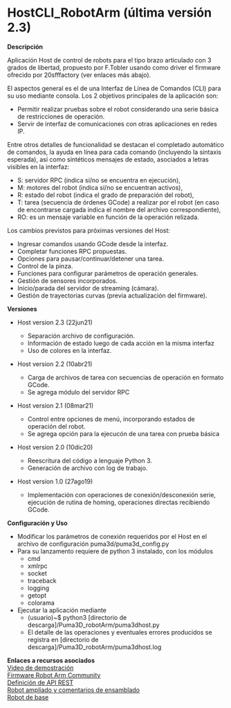 # HostCLI_RobotArm (última versión 2.3)
**Descripción**

Aplicación Host de control de robots para el tipo brazo articulado con 3 grados de libertad, propuesto por F.Tobler usando como driver el firmware ofrecido por 20sfffactory (ver enlaces más abajo). 

El aspectos general es el de una Interfaz de Línea de Comandos (CLI) para su uso mediante consola.
Los 2 objetivos principales de la aplicación son:
- Permitir realizar pruebas sobre el robot considerando una serie básica de restricciones de operación.
- Servir de interfaz de comunicaciones con otras aplicaciones en redes IP.

Entre otros detalles de funcionalidad se destacan el completado automático de comandos, la ayuda en línea para cada comando (incluyendo la sintaxis esperada), así como sintéticos mensajes de estado, asociados a letras visibles en la interfaz:
- S: servidor RPC (indica sí/no se encuentra en ejecución),
- M: motores del robot (indica sí/no se encuentran activos),
- R: estado del robot (indica el grado de preparación del robot),
- T: tarea (secuencia de órdenes GCode) a realizar por el robot (en caso de encontrarse cargada indica el nombre del archivo correspondiente),
- RO: es un mensaje variable en función de la operación relizada.

Los cambios previstos para próximas versiones del Host:
- Ingresar comandos usando GCode desde la interfaz.
- Completar funciones RPC propuestas.
- Opciones para pausar/continuar/detener una tarea.
- Control de la pinza.
- Funciones para configurar parámetros de operación generales.
- Gestión de sensores incorporados.
- Inicio/parada del servidor de streaming (cámara).
- Gestión de trayectorias curvas (previa actualización del firmware).

**Versiones**
* Host version 2.3 (22jun21)
  - Separación archivo de configuración.
  - Información de estado luego de cada acción en la misma interfaz
  - Uso de colores en la interfaz.

* Host version 2.2 (10abr21)
  - Carga de archivos de tarea con secuencias de operación en formato GCode.
  - Se agrega módulo del servidor RPC

* Host version 2.1 (08mar21)
  - Control entre opciones de menú, incorporando estados de operación del robot.
  - Se agrega opción para la ejecucón de una tarea con prueba básica

* Host version 2.0 (10dic20)
  - Reescritura del código a lenguaje Python 3.
  - Generación de archivo con log de trabajo.

* Host version 1.0 (27ago19)
  - Implementación con operaciones de conexión/desconexión serie, ejecución de rutina de homing, operaciones directas recibiendo GCode.

**Configuración y Uso**
* Modificar los parámetros de conexión requeridos por el Host en el archivo de configuración puma3d/puma3d_config.py
* Para su lanzamento requiere de python 3 instalado, con los módulos
  - cmd
  - xmlrpc
  - socket
  - traceback
  - logging
  - getopt
  - colorama
* Ejecutar la aplicación mediante
  - (usuario)~$ python3 [directorio de descarga]/Puma3D_robotArm/puma3dhost.py
  - El detalle de las operaciones y eventuales errores producidos se registra en [directorio de descarga]/Puma3D_robotArm/puma3dhost.log

**Enlaces a recursos asociados**</br>
[Video de demostración]()</br>
[Firmware Robot Arm Community](https://www-20sfactory.com/robot/resource#firmware)</br>
[Definición de API REST](https://www.getpostman.com/collections/0dbea506963e85d836dc)</br>
[Robot ampliado y comentarios de ensamblado](https://www.thingiverse.com/thing:3674358)</br>
[Robot de base](https://www.thingiverse.com/thing:1718984)</br>
